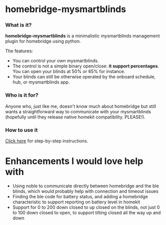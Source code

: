 # homebridge-mysmartblinds

### What is it?

**homebridge-mysmartblinds** is a minimalistic mysmartblinds management plugin for homebridge using python.

The features:
- You can control your own mysmartblinds.
- The control is not a simple binary open/close: **it support percentages**. You can open your blinds at 50% or 65% for instance.
- Your blinds can still be otherwise operated by the onboard schedule, hub, or mysmartblinds app.

### Who is it for?

Anyone who, just like me, doesn't know much about homebridge
but still wants a straightforward way to communicate with your mysmartblinds (hopefully until they release native homekit compatibility. PLEASE!).

### How to use it

[Click here](EXAMPLE.MD) for step-by-step instructions.

# Enhancements I would love help with

- Using noble to communicate directly between homebridge and the ble blinds, which would probably help with connection and timeout issues
- Finding the ble code for battery status, and adding a homebridge characteristic to support reporting on battery level in homekit
- Support for 0 to 200 down closed to up closed on the blinds, not just 0 to 100 down closed to open, to support tilting closed all the way up and down
